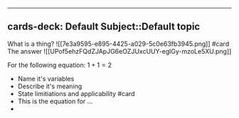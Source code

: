  ---
cards-deck: Default Subject::Default topic
---


What is a thing?
![[7e3a9595-e895-4425-a029-5c0e63fb3945.png]]
#card 
The answer
![[UPof5ehzFQdZJApJG6eOZJUxcUUY-eglGy-mzoLe5XU.png]] 



For the following equation: $1+1=2$
- Name it's variables
- Describe it's meaning
- State limitiations and applicability
#card 
- This is the equation for  ...
- 


